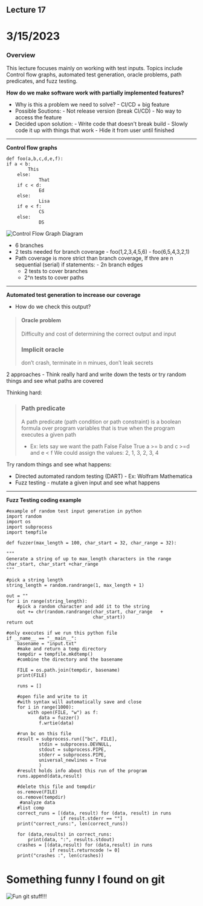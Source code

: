 ##  Lecture 17

#  3/15/2023

### Overview
This lecture focuses mainly on working with test inputs. Topics include Control flow graphs, automated test generation, 
oracle problems, path predicates, and fuzz testing.

****How do we make software work with partially implemented features?****

 - Why is this a problem we need to solve?
         - CI/CD + big feature
 - Possible Soutions:
         - Not release version (break CI/CD)
         - No way to access the feature
 - Decided upon solution:
         - Write code that doesn't break build
         - Slowly code it up with things that work
         - Hide it from user until finished
***
**Control flow graphs**



    def foo(a,b,c,d,e,f):
    if a < b:
            This
        else:
                That
        if c < d:
                Ed
        else:
                Lisa
        if e < f:
                CS
        else:
                DS
![Control Flow Graph Diagram](https://lucid.app/documents/view/c24df2e7-6935-4313-bc04-faddc4528b9a)

 - 6 branches
 - 2 tests needed for branch coverage
         - foo(1,2,3,4,5,6)
         - foo(6,5,4,3,2,1)
 - Path coverage is more strict than branch coverage, If thre are n sequential (serial) if statements:
         - 2n branch edges
    -  2 tests to cover branches
    -  2^n tests to cover paths
***
**Automated test generation to increase our coverage**

 - How do we check this output?
 >#### Oracle problem
>Difficulty and cost of determining the correct output and input
>
>### Implicit oracle
>don’t crash, terminate in n minues, don’t leak secrets

2 approaches - Think really hard and write down the tests or try random things and see what paths are covered

Thinking hard:
>### Path predicate
>A path predicate (path condition or path constraint) is a boolean formula over program variables that is true when the program executes a given path
>-   Ex: lets say we want the path False False True
>a >= b and c >=d and e < f
>We could assign the values:
    2, 1, 3, 2, 3, 4

Try random things and see what happens:
-   Directed automated random testing (DART)
        - Ex: Wolfram Mathematica
-   Fuzz testing - mutate a given input and see what happens

***
 **Fuzz Testing coding example**

    #example of random test input generation in python
    import random
    import os
    import subprocess
    import tempfile

    def fuzzer(max_length = 100, char_start = 32, char_range = 32):

    """
    Generate a string of up to max_length characters in the range char_start, char_start +char_range
    """

    #pick a string length
    string_length = random.randrange(1, max_length + 1)

    out = ""
    for i in range(string_length):
        #pick a random character and add it to the string
        out += chr(random.randrange(char_start, char_range   +
                                    char_start))
    return out

    #only executes if we run this python file
    if __name__ == "__main__":
        basename = "input.txt"
        #make and return a temp directory
        tempdir = tempfile.mkdtemp()
        #combine the directory and the basename

        FILE = os.path.join(tempdir, basename)
        print(FILE)

        runs = []

        #open file and write to it
        #with syntax will automatically save and close
        for i in range(1000):
            with open(FILE, "w") as f:
                data = fuzzer()
                f.wrtie(data)

        #run bc on this file
        result = subprocess.run(["bc", FILE],
                stdin = subprocess.DEVNULL,
                stdout = subprocess.PIPE,
                stderr = subprocess.PIPE,
                universal_newlines = True
                )
        #result holds info about this run of the program
        runs.append(data,result)

        #delete this file and tempdir
        os.remove(FILE)
        os.remove(tempdir)
         #analyze data
        #list comp
        correct_runs = [(data, result) for (data, result) in runs
                        if result.stderr == ""]
        print("correct_runs:", len(correct_runs))

        for (data,results) in correct_runs:
            print(data, ":", results.stdout)
        crashes = [(data,result) for (data,result) in runs
                    if result.returncode != 0]
        print("crashes :", len(crashes))

# Something funny I found on git


![Fun git stuff!!!](https://drive.google.com/uc?id=1huyHdg9s2cNMhDcz3gfrRHsfJB0vwwW3)